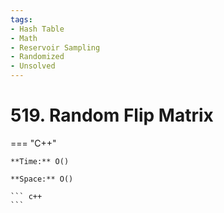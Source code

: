 ```yaml
---
tags:
- Hash Table
- Math
- Reservoir Sampling
- Randomized
- Unsolved
---
```



# 519. Random Flip Matrix

=== "C++"

    **Time:** O()

    **Space:** O()

    ``` c++
    ```
